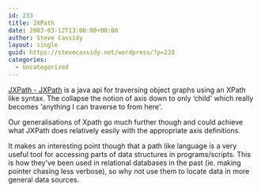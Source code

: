 ```yaml
---
id: 233
title: JXPath
date: 2003-03-12T13:00:00+00:00
author: Steve Cassidy
layout: single
guid: https://stevecassidy.net/wordpress/?p=233
categories:
  - Uncategorized
---
```

[JXPath - JXPath](http://jakarta.apache.org/commons/jxpath/users-guide.html) is a java api for traversing object graphs using an XPath like syntax. The collapse the notion of axis down to only &#8216;child' which really becomes &#8216;anything I can traverse to from here'. 

Our generalisations of Xpath go much further though and could achieve what JXPath does relatively easily with the appropriate axis definitions. 

It makes an interesting point though that a path like language is a very useful tool for accessing parts of data structures in programs/scripts. This is how they've been used in relational databases in the past (ie. making pointer chasing less verbose), so why not use them to locate data in more general data sources.
